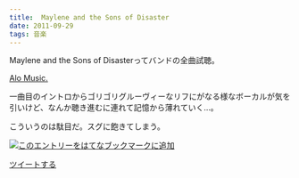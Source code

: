 ```yaml
---
title:  Maylene and the Sons of Disaster
date: 2011-09-29
tags: 音楽
---
```

Maylene and the Sons of Disasterってバンドの全曲試聴。

[Alo Music.](http://music.aol.com/new-releases-full-cds#/14)

一曲目のイントロからゴリゴリグルーヴィーなリフにがなる様なボーカルが気を引いけど、なんか聴き進むに連れて記憶から薄れていく…。

こういうのは駄目だ。スグに飽きてしまう。

[![このエントリーをはてなブックマークに追加](http://b.st-hatena.com/images/entry-button/button-only.gif)](http://b.hatena.ne.jp/entry/http://d.hatena.ne.jp "このエントリーをはてなブックマークに追加")

[ツイートする](http://twitter.com/share)
